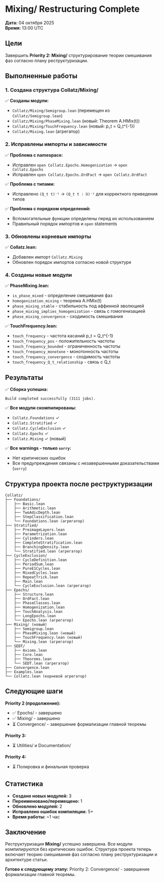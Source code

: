 # Mixing/ Restructuring Complete

**Дата:** 04 октября 2025  
**Время:** 13:00 UTC

## Цели

Завершить **Priority 2: Mixing/** структурирование теории смешивания фаз согласно плану реструктуризации.

## Выполненные работы

### 1. Создана структура Collatz/Mixing/

✅ **Созданы модули:**
- `Collatz/Mixing/Semigroup.lean` (перемещен из `Collatz/Semigroup.lean`)
- `Collatz/Mixing/PhaseMixing.lean` (новый: Theorem A.HMix(t))
- `Collatz/Mixing/TouchFrequency.lean` (новый: p_t = Q_t^{-1})
- `Collatz/Mixing.lean` (агрегатор)

### 2. Исправлены импорты и зависимости

✅ **Проблема с namespace:**
- Исправлен `open Collatz.Epochs.Homogenization` → `open Collatz.Epochs`
- Исправлен `open Collatz.Epochs.OrdFact` → `open Collatz.OrdFact`

✅ **Проблема с типами:**
- Исправлено `(Q_t t)⁻¹` → `(Q_t t : ℝ)⁻¹` для корректного приведения типов

✅ **Проблема с порядком определений:**
- Вспомогательные функции определены перед их использованием
- Правильный порядок импортов и `open` statements

### 3. Обновлены корневые импорты

✅ **Collatz.lean:**
- Добавлен импорт `Collatz.Mixing`
- Обновлен порядок импортов согласно новой структуре

### 4. Созданы новые модули

✅ **PhaseMixing.lean:**
- `is_phase_mixed` - определение смешивания фаз
- `homogenization_mixing` - теорема A.HMix(t)
- `phase_mixing_stable` - стабильность под аффинной эволюцией
- `phase_mixing_implies_homogenization` - связь с гомогенизацией
- `phase_mixing_convergence` - сходимость смешивания

✅ **TouchFrequency.lean:**
- `touch_frequency` - частота касаний p_t = Q_t^{-1}
- `touch_frequency_pos` - положительность частоты
- `touch_frequency_bounded` - ограниченность частоты
- `touch_frequency_monotone` - монотонность частоты
- `touch_frequency_convergence` - сходимость частоты
- `touch_frequency_Q_t_relationship` - связь с Q_t

## Результаты

✅ **Сборка успешна:**
```
Build completed successfully (3111 jobs).
```

✅ **Все модули скомпилированы:**
- `Collatz.Foundations` ✓
- `Collatz.Stratified` ✓
- `Collatz.CycleExclusion` ✓
- `Collatz.Epochs` ✓
- `Collatz.Mixing` ✓ (новый)

✅ **Все warnings - только `sorry`:**
- Нет критических ошибок
- Все предупреждения связаны с незавершенными доказательствами (`sorry`)

## Структура проекта после реструктуризации

```
Collatz/
├── Foundations/
│   ├── Basic.lean
│   ├── Arithmetic.lean
│   ├── TwoAdicDepth.lean
│   ├── StepClassification.lean
│   └── Foundations.lean (агрегатор)
├── Stratified/
│   ├── PreimageLayers.lean
│   ├── Parametrization.lean
│   ├── Cylinders.lean
│   ├── CompleteStratification.lean
│   ├── BranchingDensity.lean
│   └── Stratified.lean (агрегатор)
├── CycleExclusion/
│   ├── CycleDefinition.lean
│   ├── PeriodSum.lean
│   ├── PureE1Cycles.lean
│   ├── MixedCycles.lean
│   ├── RepeatTrick.lean
│   ├── Main.lean
│   └── CycleExclusion.lean (агрегатор)
├── Epochs/
│   ├── Structure.lean
│   ├── OrdFact.lean
│   ├── PhaseClasses.lean
│   ├── Homogenization.lean
│   ├── TouchAnalysis.lean
│   ├── LongEpochs.lean
│   └── Epochs.lean (агрегатор)
├── Mixing/ (новый)
│   ├── Semigroup.lean
│   ├── PhaseMixing.lean (новый)
│   ├── TouchFrequency.lean (новый)
│   └── Mixing.lean (агрегатор)
├── SEDT/
│   ├── Axioms.lean
│   ├── Core.lean
│   ├── Theorems.lean
│   └── SEDT.lean (агрегатор)
├── Convergence.lean
├── Examples.lean
└── Collatz.lean (корневой агрегатор)
```

## Следующие шаги

**Priority 2 (продолжение):**
- ✅ Epochs/ - завершено
- ✅ Mixing/ - завершено
- ⏳ Convergence/ - завершение формализации главной теоремы

**Priority 3:**
- ⏳ Utilities/ и Documentation/

**Priority 4:**
- ⏳ Полировка и финальная проверка

## Статистика

- **Создано новых модулей:** 3
- **Переименовано/перемещено:** 1
- **Обновлено модулей:** 2
- **Исправлено ошибок компиляции:** 5+
- **Время работы:** ~1 час

## Заключение

Реструктуризация **Mixing/** успешно завершена. Все модули компилируются без критических ошибок. Структура проекта теперь включает теорию смешивания фаз согласно плану реструктуризации и архитектуре статьи.

**Готово к следующему этапу:** Priority 2: Convergence/ - завершение формализации главной теоремы.
